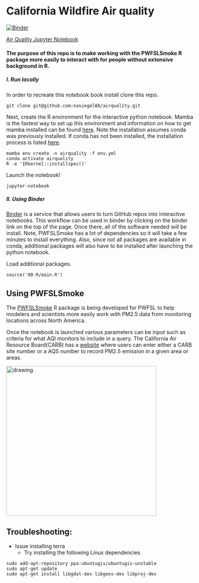 # California Wildfire Air quality
[![Binder](https://mybinder.org/badge_logo.svg)](https://mybinder.org/v2/gh/nasiegel88/airquality/HEAD)

[Air Quality Jupyter Notebook](https://github.com/nasiegel88/airquality/blob/main/airquality.ipynb)

#### The purpose of this repo is to make working with the PWFSLSmoke R package more easily to interact with for people without extensive background in R.

##### I. Run locally
In order to recreate this notebook book install clone this repo.
```
git clone git@github.com:nasiegel88/airquality.git
```

Next, create the R environment for the interactive python notebook. Mamba is the fastest way to set up this environment and information on how to get mamba installed can be found [here](https://github.com/mamba-org/mamba). Note the installation assumes conda was previously installed. If conda has not been installed, the installation process is listed [here](https://docs.conda.io/projects/conda/en/latest/user-guide/install/linux.html).
```
mamba env create -n airquality -f env.yml
conda activate airquality
R -e 'IRkernel::installspec()'
```

Launch the notebook!
```
jupyter-notebook
```

##### II. Using Binder
[Binder](https://mybinder.readthedocs.io/en/latest/introduction.html) is a service that allows users to turn GitHub repos into interactive notebooks. This workflow can be used in binder by clicking on the binder link on the top of the page. Once there, all of the software needed will be install. Note, PWFSLSmoke has a lot of dependencies so it will take a few minutes to install everything. Also, since not all packages are available in conda, additional packages will also have to be installed after launching the python notebook.

Load additional packages.
```
source('00-R/main.R')
```
## Using PWFSLSmoke
The [PWFSLSmoke](https://mazamascience.github.io/PWFSLSmoke/) R package is being developed for PWFSL to help modelers and scientists more easily work with PM2.5 data from monitoring locations across North America.

Once the notebook is launched various parameters can be input such as criteria for what AQI monitors to include in a query. The California Air Resource Board(CARB) has a [website](https://ww2.arb.ca.gov/applications/quality-assurance-air-monitoring-site-search-1) where users can enter either a CARB site number or a AQS number to record PM2.5 emission in a given area or areas.

<img src="https://i.imgur.com/LYLXzS2.png" alt="drawing" width="400"/>


## Troubleshooting:

* Issue installing terra
  * Try installing the following Linux dependencies 
```
sudo add-apt-repository ppa:ubuntugis/ubuntugis-unstable
sudo apt-get update
sudo apt-get install libgdal-dev libgeos-dev libproj-dev 
```
